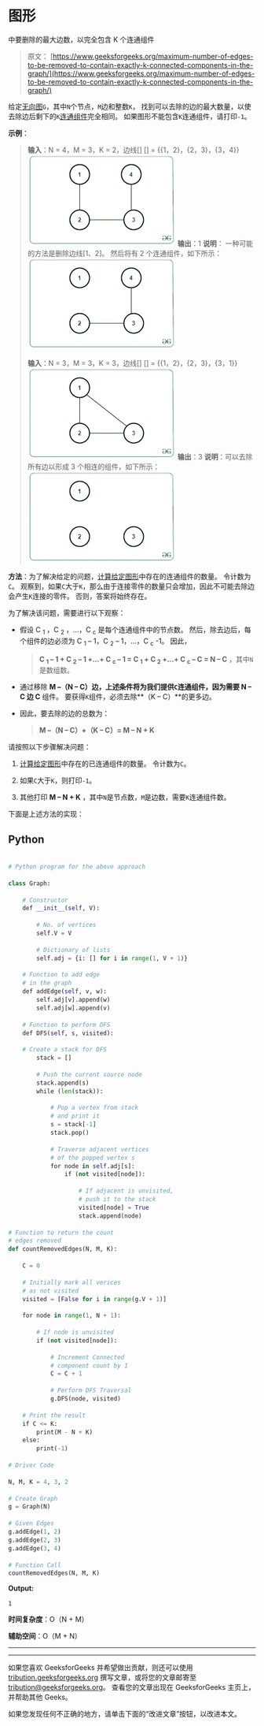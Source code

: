 # 图形

中要删除的最大边数，以完全包含 K 个连通组件

> 原文： [https://www.geeksforgeeks.org/maximum-number-of-edges-to-be-removed-to-contain-exactly-k-connected-components-in-the-graph/](https://www.geeksforgeeks.org/maximum-number-of-edges-to-be-removed-to-contain-exactly-k-connected-components-in-the-graph/)

给定[无向图](https://www.geeksforgeeks.org/graph-and-its-representations/)`G`，其中`N`个节点，`M`边和整数`K`， 找到可以去除的边的最大数量，以使去除边后剩下的`K`[连通组件](https://www.geeksforgeeks.org/connected-components-in-an-undirected-graph/)完全相同。 如果图形不能包含`K`连通组件，请打印`-1`。

**示例**：

> **输入**：N = 4，M = 3，K = 2，边线[] [] = {{1，2}，{2，3}，{3，4}}
> ![](img/e4ed15f16980e5ceaea7e359e166c17d.png) 
> **输出**：1
> **说明**：
> 一种可能的方法是删除边线[1、2]。 然后将有 2 个连通组件，如下所示：
> ![](img/9279f0184ceb9aade8675b0a968814dc.png)
> 
> **输入**：N = 3，M = 3，K = 3，边线[] [] = {{1，2}，{2，3}，{3，1}}
> ![](img/bf7cd05cd1268fc2ff3c049c04f2471f.png) 
> **输出**：3
> **说明**：可以去除所有边以形成 3 个相连的组件，如下所示：
> ![](img/81335323897c797dbe9c9630fc1a9c2a.png)

**方法**：为了解决给定的问题，[计算给定图形](https://www.geeksforgeeks.org/program-to-count-number-of-connected-components-in-an-undirected-graph/)中存在的连通组件的数量。 令计数为`C`。 观察到，如果`C`大于`K`，那么由于连接零件的数量只会增加，因此不可能去除边会产生`K`连接的零件。 否则，答案将始终存在。

为了解决该问题，需要进行以下观察：

*   假设 C <sub>1</sub> ，C <sub>2</sub> ，…，C <sub>c</sub> 是每个连通组件中的节点数。 然后，除去边后，每个组件的边必须为 C <sub>1</sub> – 1，C <sub>2</sub> – 1，…，C <sub>c</sub> -1。 因此，

    > **C <sub>1</sub> – 1 + C <sub>2</sub> – 1 +…+ C <sub>c</sub> – 1 = C <sub>1</sub> + C <sub>2</sub> +…+ C <sub>c</sub> – C = N – C** ，其中`N`是数组数。

*   通过移除 **M –（N – C）**边，上述条件将为我们提供`C`连通组件，因为**需要 **N – C** 边 C** 组件。 要获得`K`组件，必须去除**（K – C）**的更多边。

*   因此，要去除的边的总数为：

    > **M –（N – C）+（K – C）= M – N + K**

请按照以下步骤解决问题：

1.  [计算给定图形](https://www.geeksforgeeks.org/program-to-count-number-of-connected-components-in-an-undirected-graph/)中存在的已连通组件的数量。 令计数为`C`。

2.  如果`C`大于`K`，则打印`-1`。

3.  其他打印 **M – N + K** ，其中`N`是节点数，`M`是边数，需要`K`连通组件数。

下面是上述方法的实现：

## Python

```py

# Python program for the above approach 

class Graph: 

    # Constructor 
    def __init__(self, V): 

        # No. of vertices 
        self.V = V 

        # Dictionary of lists 
        self.adj = {i: [] for i in range(1, V + 1)} 

    # Function to add edge 
    # in the graph 
    def addEdge(self, v, w): 
        self.adj[v].append(w) 
        self.adj[w].append(v) 

    # Function to perform DFS 
    def DFS(self, s, visited): 

    # Create a stack for DFS 
        stack = [] 

        # Push the current source node 
        stack.append(s) 
        while (len(stack)): 

            # Pop a vertex from stack 
            # and print it 
            s = stack[-1] 
            stack.pop() 

            # Traverse adjacent vertices 
            # of the popped vertex s 
            for node in self.adj[s]: 
                if (not visited[node]): 

                    # If adjacent is unvisited, 
                    # push it to the stack 
                    visited[node] = True
                    stack.append(node) 

# Function to return the count  
# edges removed 
def countRemovedEdges(N, M, K): 

    C = 0

    # Initially mark all verices 
    # as not visited 
    visited = [False for i in range(g.V + 1)] 

    for node in range(1, N + 1): 

        # If node is unvisited 
        if (not visited[node]): 

            # Increment Connected 
            # component count by 1 
            C = C + 1

            # Perform DFS Traversal 
            g.DFS(node, visited) 

    # Print the result 
    if C <= K: 
        print(M - N + K) 
    else: 
        print(-1) 

# Driver Code 

N, M, K = 4, 3, 2

# Create Graph 
g = Graph(N) 

# Given Edges 
g.addEdge(1, 2) 
g.addEdge(2, 3) 
g.addEdge(3, 4) 

# Function Call 
countRemovedEdges(N, M, K) 

```

**Output:**

```
1

```

**时间复杂度**：O（N + M）

**辅助空间**：O（M + N）



* * *

* * *

如果您喜欢 GeeksforGeeks 并希望做出贡献，则还可以使用 [tribution.geeksforgeeks.org](https://contribute.geeksforgeeks.org/) 撰写文章，或将您的文章邮寄至 tribution@geeksforgeeks.org。 查看您的文章出现在 GeeksforGeeks 主页上，并帮助其他 Geeks。

如果您发现任何不正确的地方，请单击下面的“改进文章”按钮，以改进本文。